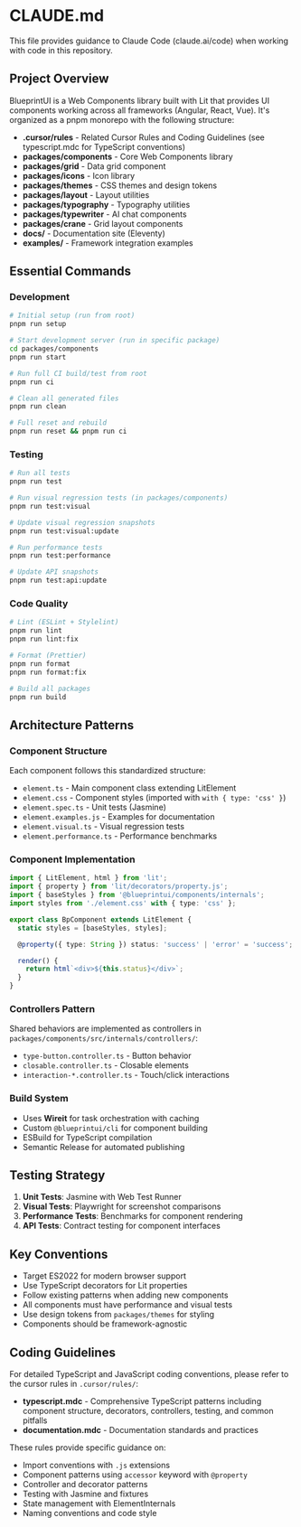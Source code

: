 # CLAUDE.md

This file provides guidance to Claude Code (claude.ai/code) when working with code in this repository.

## Project Overview

BlueprintUI is a Web Components library built with Lit that provides UI components working across all frameworks (Angular, React, Vue). It's organized as a pnpm monorepo with the following structure:

- **.cursor/rules** - Related Cursor Rules and Coding Guidelines (see typescript.mdc for TypeScript conventions)
- **packages/components** - Core Web Components library
- **packages/grid** - Data grid component
- **packages/icons** - Icon library
- **packages/themes** - CSS themes and design tokens
- **packages/layout** - Layout utilities
- **packages/typography** - Typography utilities
- **packages/typewriter** - AI chat components
- **packages/crane** - Grid layout components
- **docs/** - Documentation site (Eleventy)
- **examples/** - Framework integration examples

## Essential Commands

### Development

```bash
# Initial setup (run from root)
pnpm run setup

# Start development server (run in specific package)
cd packages/components
pnpm run start

# Run full CI build/test from root
pnpm run ci

# Clean all generated files
pnpm run clean

# Full reset and rebuild
pnpm run reset && pnpm run ci
```

### Testing

```bash
# Run all tests
pnpm run test

# Run visual regression tests (in packages/components)
pnpm run test:visual

# Update visual regression snapshots
pnpm run test:visual:update

# Run performance tests
pnpm run test:performance

# Update API snapshots
pnpm run test:api:update
```

### Code Quality

```bash
# Lint (ESLint + Stylelint)
pnpm run lint
pnpm run lint:fix

# Format (Prettier)
pnpm run format
pnpm run format:fix

# Build all packages
pnpm run build
```

## Architecture Patterns

### Component Structure

Each component follows this standardized structure:

- `element.ts` - Main component class extending LitElement
- `element.css` - Component styles (imported with `with { type: 'css' }`)
- `element.spec.ts` - Unit tests (Jasmine)
- `element.examples.js` - Examples for documentation
- `element.visual.ts` - Visual regression tests
- `element.performance.ts` - Performance benchmarks

### Component Implementation

```typescript
import { LitElement, html } from 'lit';
import { property } from 'lit/decorators/property.js';
import { baseStyles } from '@blueprintui/components/internals';
import styles from './element.css' with { type: 'css' };

export class BpComponent extends LitElement {
  static styles = [baseStyles, styles];

  @property({ type: String }) status: 'success' | 'error' = 'success';

  render() {
    return html`<div>${this.status}</div>`;
  }
}
```

### Controllers Pattern

Shared behaviors are implemented as controllers in `packages/components/src/internals/controllers/`:

- `type-button.controller.ts` - Button behavior
- `closable.controller.ts` - Closable elements
- `interaction-*.controller.ts` - Touch/click interactions

### Build System

- Uses **Wireit** for task orchestration with caching
- Custom `@blueprintui/cli` for component building
- ESBuild for TypeScript compilation
- Semantic Release for automated publishing

## Testing Strategy

1. **Unit Tests**: Jasmine with Web Test Runner
2. **Visual Tests**: Playwright for screenshot comparisons
3. **Performance Tests**: Benchmarks for component rendering
4. **API Tests**: Contract testing for component interfaces

## Key Conventions

- Target ES2022 for modern browser support
- Use TypeScript decorators for Lit properties
- Follow existing patterns when adding new components
- All components must have performance and visual tests
- Use design tokens from `packages/themes` for styling
- Components should be framework-agnostic

## Coding Guidelines

For detailed TypeScript and JavaScript coding conventions, please refer to the cursor rules in `.cursor/rules/`:

- **typescript.mdc** - Comprehensive TypeScript patterns including component structure, decorators, controllers, testing, and common pitfalls
- **documentation.mdc** - Documentation standards and practices

These rules provide specific guidance on:

- Import conventions with `.js` extensions
- Component patterns using `accessor` keyword with `@property`
- Controller and decorator patterns
- Testing with Jasmine and fixtures
- State management with ElementInternals
- Naming conventions and code style
